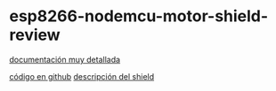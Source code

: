 # esp8266-nodemcu-motor-shield-review

[documentación muy detallada](http://www.rudiswiki.de/wiki9/WiFiCar-NodeMCU)

[código en github](https://github.com/squix78/esp8266-projects/tree/master/arduino-ide/wifi-car)
[descripción del shield](http://blog.squix.ch/2015/09/esp8266-nodemcu-motor-shield-review.html)
